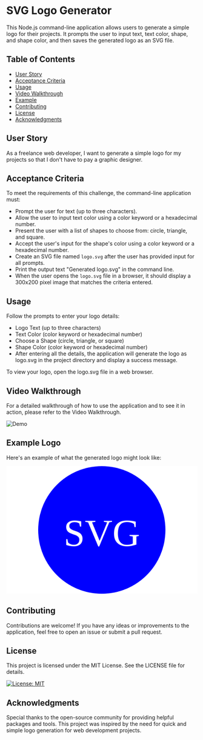# SVG Logo Generator

This Node.js command-line application allows users to generate a simple logo for their projects. It prompts the user to input text, text color, shape, and shape color, and then saves the generated logo as an SVG file.

## Table of Contents

- [User Story](#user-story)
- [Acceptance Criteria](#acceptance-criteria)
- [Usage](#usage)
- [Video Walkthrough](#video-walkthrough)
- [Example](#example-logo)
- [Contributing](#contributing)
- [License](#license)
- [Acknowledgments](#acknowledgments)

## User Story

As a freelance web developer, I want to generate a simple logo for my projects so that I don't have to pay a graphic designer.

## Acceptance Criteria

To meet the requirements of this challenge, the command-line application must:

- Prompt the user for text (up to three characters).
- Allow the user to input text color using a color keyword or a hexadecimal number.
- Present the user with a list of shapes to choose from: circle, triangle, and square.
- Accept the user's input for the shape's color using a color keyword or a hexadecimal number.
- Create an SVG file named `logo.svg` after the user has provided input for all prompts.
- Print the output text "Generated logo.svg" in the command line.
- When the user opens the `logo.svg` file in a browser, it should display a 300x200 pixel image that matches the criteria entered.

## Usage
Follow the prompts to enter your logo details:

- Logo Text (up to three characters)
- Text Color (color keyword or hexadecimal number)
- Choose a Shape (circle, triangle, or square)
- Shape Color (color keyword or hexadecimal number)
- After entering all the details, the application will generate the logo  as logo.svg in the project directory and display a success message.

To view your logo, open the logo.svg file in a web browser.

## Video Walkthrough
For a detailed walkthrough of how to use the application and to see it in action, please refer to the Video Walkthrough.

![Demo](./examples/demo.gif)


## Example Logo
Here's an example of what the generated logo might look like:

![Logo Maker](./examples/logo.svg)

## Contributing
Contributions are welcome! If you have any ideas or improvements to the application, feel free to open an issue or submit a pull request.

## License
This project is licensed under the MIT License. See the LICENSE file for details.

[![License: MIT](https://img.shields.io/badge/License-MIT-yellow.svg)](https://opensource.org/licenses/MIT)


## Acknowledgments
Special thanks to the open-source community for providing helpful packages and tools. This project was inspired by the need for quick and simple logo generation for web development projects.






